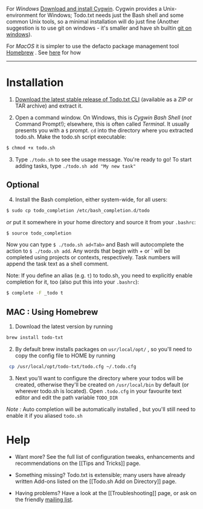 
For *Windows* [Download and install Cygwin](http://cygwin.com/install.html). Cygwin provides a Unix-environment for Windows; Todo.txt needs just the Bash shell and some common Unix tools, so a minimal installation will do just fine (Another suggestion is to use git on windows - it's smaller and have sh builtin [git on windows](http://git-scm.com/)).

For *MacOS* it is simpler to use the defacto package management tool [Homebrew](https://brew.sh) . See [here](#mac--using-homebrew) for how

---

# Installation

1. [Download the latest stable release of Todo.txt CLI](http://github.com/todotxt/todo.txt-cli/releases) (available as a ZIP or TAR archive) and extract it.

2. Open a command window. On Windows, this is _Cygwin Bash Shell_ (_not_ Command Prompt!); elsewhere, this is often called _Terminal_. It usually presents you with a `$` prompt. `cd` into the directory where you extracted todo.sh. Make the todo.sh script executable:

```bash
$ chmod +x todo.sh
```

3. Type `./todo.sh` to see the usage message. You're ready to go!  To start adding tasks, type `./todo.sh add "My new task"`

## Optional

4.  Install the Bash completion, either system-wide, for all users:

```bash
$ sudo cp todo_completion /etc/bash_completion.d/todo
```

_or_ put it somewhere in your home directory and source it from your `.bashrc`:

```bash
$ source todo_completion
```

Now you can type `$ ./todo.sh ad<Tab>` and Bash will autocomplete the action to `$ ./todo.sh add`. Any words that begin with + or ` will be completed using projects or contexts, respectively. Task numbers will append the task text as a shell comment.

Note: If you define an alias (e.g. `t`) to todo.sh, you need to explicitly enable completion for it, too (also put this into your `.bashrc`):

```bash
$ complete -F _todo t
```

## MAC : Using Homebrew

1. Download the latest version by running 
```bash 
brew install todo-txt
```

2. By default brew installs packages on ` usr/local/opt/ ` , so you'll need to copy the config file to HOME by running 
```bash
 cp /usr/local/opt/todo-txt/todo.cfg ~/.todo.cfg 
```

3. Next you'll want to configure the directory where your todos will be created, otherwise they'll be created on ` /usr/local/bin ` by default (or wherever todo.sh is located). Open `.todo.cfg` in your favourite text editor and edit the path variable `TODO_DIR`

*Note :* Auto completion will be automatically installed , but you'll still need to enable it if you aliased `todo.sh` 

# Help 


- Want more? See the full list of configuration tweaks, enhancements and recommendations on the [[Tips and Tricks]] page.

- Something missing? Todo.txt is extensible; many users have already written Add-ons listed on the [[Todo.sh Add on Directory]] page.

- Having problems? Have a look at the [[Troubleshooting]] page, or ask on the friendly [mailing list](http://groups.yahoo.com/group/todotxt/).